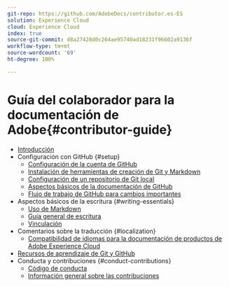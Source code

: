 ```yaml
---
git-repo: https://github.com/AdobeDocs/contributor.es-ES
solution: Experience Cloud
cloud: Experience Cloud
index: true
source-git-commit: d8a27428d0c264ae95740ad18231f96602a9136f
workflow-type: tm+mt
source-wordcount: '69'
ht-degree: 100%

---
```



# Guía del colaborador para la documentación de Adobe{#contributor-guide}

+ [Introducción](introduction.md)
+ Configuración con GitHub {#setup}
   + [Configuración de la cuenta de GitHub](setup/github-signup.md)
   + [Instalación de herramientas de creación de Git y Markdown](setup/install-tools.md)
   + [Configuración de un repositorio de Git local](setup/local-repo.md)
   + [Aspectos básicos de la documentación de GitHub](setup/git-fundamentals.md)
   + [Flujo de trabajo de GitHub para cambios importantes](setup/full-workflow.md)
+ Aspectos básicos de la escritura {#writing-essentials}
   + [Uso de Markdown](writing-essentials/markdown.md)
   + [Guía general de escritura](writing-essentials/general-writing-guidance.md)
   + [Vinculación](writing-essentials/linking.md)
+ Comentarios sobre la traducción {#localization}
   + [Compatibilidad de idiomas para la documentación de productos de Adobe Experience Cloud](localization/machine-translation.md)
+ [Recursos de aprendizaje de Git y GitHub](resources.md)
+ Conducta y contribuciones {#conduct-contributions}
   + [Código de conducta](conduct/code-of-conduct.md)
   + [Información general sobre las contribuciones](conduct/contributing.md)
